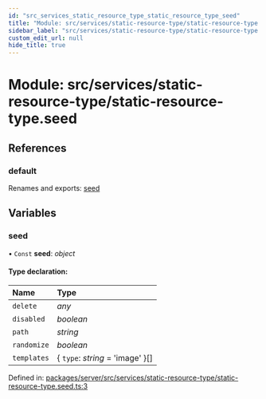 ```yaml
---
id: "src_services_static_resource_type_static_resource_type_seed"
title: "Module: src/services/static-resource-type/static-resource-type.seed"
sidebar_label: "src/services/static-resource-type/static-resource-type.seed"
custom_edit_url: null
hide_title: true
---
```


# Module: src/services/static-resource-type/static-resource-type.seed

## References

### default

Renames and exports: [seed](src_services_static_resource_type_static_resource_type_seed.md#seed)

## Variables

### seed

• `Const` **seed**: *object*

#### Type declaration:

Name | Type |
:------ | :------ |
`delete` | *any* |
`disabled` | *boolean* |
`path` | *string* |
`randomize` | *boolean* |
`templates` | { `type`: *string* = 'image' }[] |

Defined in: [packages/server/src/services/static-resource-type/static-resource-type.seed.ts:3](https://github.com/xr3ngine/xr3ngine/blob/66a84a950/packages/server/src/services/static-resource-type/static-resource-type.seed.ts#L3)
